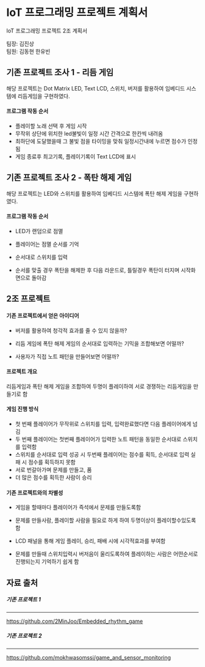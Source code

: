 # IoT 프로그래밍 프로젝트 계획서

IoT 프로그래밍 프로젝트 2조 계획서   

팀장: 김진상<br>팀원: 김동현 한유빈



## 기존 프로젝트 조사 1 - 리듬 게임

해당 프로젝트는 Dot Matrix LED, Text LCD, 스위치, 버저를 활용하여 임베디드 시스템에 리듬게임을 구현하였다.

#### 프로그램 작동 순서

- 플레이할 노래 선택 후 게임 시작
- 무작위 상단에 위치한 led불빛이 일정 시간 간격으로 한칸씩 내려옴
- 최하단에 도달했을때 그 불빛 점을 타이밍을 맞춰 일정시간내에 누르면 점수가 인정됨
- 게임 종료후 최고기록, 플레이기록이 Text LCD에 표시





## 기존 프로젝트 조사 2 - 폭탄 해제 게임

해당 프로젝트는 LED와 스위치를 활용하여 임베디드 시스템에 폭탄 해제 게임을 구현하였다. 

#### 프로그램 작동 순서

- LED가 랜덤으로 점멸

- 플레이어는 점멸 순서를 기억

- 순서대로 스위치를 입력

- 순서를 맞출 경우 폭탄을 해제한 후 다음 라운드로, 틀릴경우 폭탄이 터지며 시작화면으로 돌아감



## 2조 프로젝트 

#### 기존 프로젝트에서 얻은 아이디어

- 버저를 활용하여 청각적 효과를 줄 수 있지 않을까?

- 리듬 게임에 폭탄 해제 게임의 순서대로 입력하는 기믹을 조합해보면 어떨까?

- 사용자가 직접 노트 패턴을 만들어보면 어떨까?

  

#### 프로젝트 개요

리듬게임과 폭탄 해제 게임을 조합하여 두명이 플레이하여 서로 경쟁하는 리듬게임을 만들기로 함



#### 게임 진행 방식

- 첫 번째 플레이어가 무작위로 스위치를 입력, 입력완료했다면 다음 플레이어에게 넘김
- 두 번째 플레이어는 첫번째 플레이어가 입력한 노트 패턴을 동일한 순서대로 스위치를 입력함
- 스위치를 순서대로 입력 성공 시 두번째 플레이어는 점수를 획득, 순서대로 입력 실패 시 점수를 획득하지 못함
- 서로 번갈아가며 문제를 만들고, 품
- 더 많은 점수를 획득한 사람이 승리



#### 기존 프로젝트와의 차별성

- 게임을 할때마다 플레이어가 즉석에서 문제를 만들도록함

- 문제를 만들사람, 플레이할 사람을 필요로 하게 하여 두명이상이 플레이할수있도록 함

- LCD 패널을 통해 게임 플레이, 승리, 패배 시에 시각적효과를 부여함

- 문제를 만들때 스위치입력시 버저음이 울리도록하여 플레이하는 사람은 어떤순서로 진행되는지 기억하기 쉽게 함

  





## 자료 출처

##### 기존 프로젝트 1

---

https://github.com/2MinJoo/Embedded_rhythm_game

##### 기존 프로젝트 2

---

https://github.com/mokhwasomssi/game_and_sensor_monitoring
























